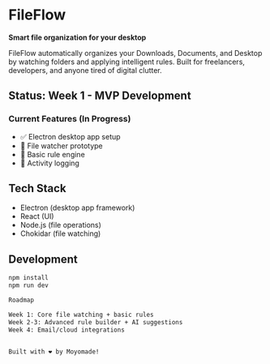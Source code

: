 # FileFlow
**Smart file organization for your desktop**

FileFlow automatically organizes your Downloads, Documents, and Desktop by watching folders and applying intelligent rules. Built for freelancers, developers, and anyone tired of digital clutter.

## Status: Week 1 - MVP Development

### Current Features (In Progress)
- ✅ Electron desktop app setup
- 🔄 File watcher prototype
- 🔄 Basic rule engine
- 🔄 Activity logging

## Tech Stack
- Electron (desktop app framework)
- React (UI)
- Node.js (file operations)
- Chokidar (file watching)

## Development
```bash
npm install
npm run dev

Roadmap

Week 1: Core file watching + basic rules
Week 2-3: Advanced rule builder + AI suggestions
Week 4: Email/cloud integrations


Built with ❤️ by Moyomade!
